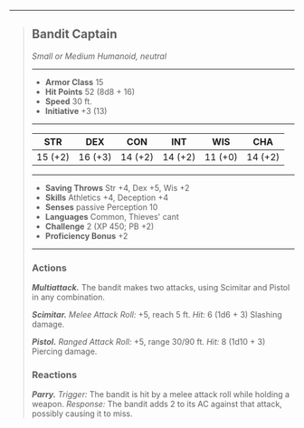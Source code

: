 ___
>## Bandit Captain
>*Small or Medium Humanoid, neutral*
>___
>- **Armor Class** 15
>- **Hit Points** 52 (8d8 + 16)
>- **Speed** 30 ft.
>- **Initiative** +3 (13)
>___
>|STR|DEX|CON|INT|WIS|CHA|
>|:---:|:---:|:---:|:---:|:---:|:---:|
>|15 (+2)|16 (+3)|14 (+2)|14 (+2)|11 (+0)|14 (+2)|
>___
>- **Saving Throws** Str +4, Dex +5, Wis +2
>- **Skills** Athletics +4, Deception +4
>- **Senses** passive Perception 10
>- **Languages** Common, Thieves' cant
>- **Challenge** 2 (XP 450; PB +2)
>- **Proficiency Bonus** +2
>___
>### Actions
>***Multiattack.*** The bandit makes two attacks, using Scimitar and Pistol in any combination.  
>
>***Scimitar.*** *Melee Attack Roll:*  +5, reach 5 ft. *Hit:* 6 (1d6 + 3) Slashing damage.  
>
>***Pistol.*** *Ranged Attack Roll:*  +5, range 30/90 ft. *Hit:* 8 (1d10 + 3) Piercing damage.  
>
>### Reactions
>***Parry.*** *Trigger:* The bandit is hit by a melee attack roll while holding a weapon. *Response:* The bandit adds 2 to its AC against that attack, possibly causing it to miss.  
>
